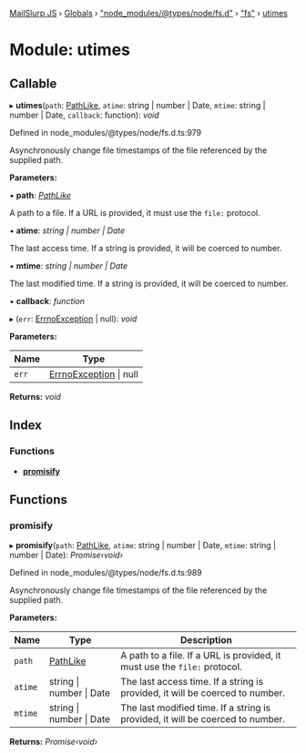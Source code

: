 [MailSlurp JS](../README.md) › [Globals](../globals.md) › ["node_modules/@types/node/fs.d"](_node_modules__types_node_fs_d_.md) › ["fs"](_node_modules__types_node_fs_d_._fs_.md) › [utimes](_node_modules__types_node_fs_d_._fs_.utimes.md)

# Module: utimes

## Callable

▸ **utimes**(`path`: [PathLike](_node_modules__types_node_fs_d_._fs_.md#pathlike), `atime`: string | number | Date, `mtime`: string | number | Date, `callback`: function): *void*

Defined in node_modules/@types/node/fs.d.ts:979

Asynchronously change file timestamps of the file referenced by the supplied path.

**Parameters:**

▪ **path**: *[PathLike](_node_modules__types_node_fs_d_._fs_.md#pathlike)*

A path to a file. If a URL is provided, it must use the `file:` protocol.

▪ **atime**: *string | number | Date*

The last access time. If a string is provided, it will be coerced to number.

▪ **mtime**: *string | number | Date*

The last modified time. If a string is provided, it will be coerced to number.

▪ **callback**: *function*

▸ (`err`: [ErrnoException](../interfaces/_node_modules__types_node_globals_d_.nodejs.errnoexception.md) | null): *void*

**Parameters:**

Name | Type |
------ | ------ |
`err` | [ErrnoException](../interfaces/_node_modules__types_node_globals_d_.nodejs.errnoexception.md) &#124; null |

**Returns:** *void*

## Index

### Functions

* [__promisify__](_node_modules__types_node_fs_d_._fs_.utimes.md#__promisify__)

## Functions

###  __promisify__

▸ **__promisify__**(`path`: [PathLike](_node_modules__types_node_fs_d_._fs_.md#pathlike), `atime`: string | number | Date, `mtime`: string | number | Date): *Promise‹void›*

Defined in node_modules/@types/node/fs.d.ts:989

Asynchronously change file timestamps of the file referenced by the supplied path.

**Parameters:**

Name | Type | Description |
------ | ------ | ------ |
`path` | [PathLike](_node_modules__types_node_fs_d_._fs_.md#pathlike) | A path to a file. If a URL is provided, it must use the `file:` protocol. |
`atime` | string &#124; number &#124; Date | The last access time. If a string is provided, it will be coerced to number. |
`mtime` | string &#124; number &#124; Date | The last modified time. If a string is provided, it will be coerced to number.  |

**Returns:** *Promise‹void›*
